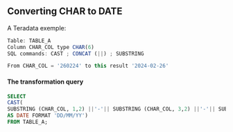 ## Converting CHAR to DATE
A Teradata exemple:
``` js
Table: TABLE_A
Column CHAR_COL type CHAR(6)
SQL commands: CAST ; CONCAT (||) ; SUBSTRING

From CHAR_COL = '260224' to this result '2024-02-26'
```
#### The transformation query 
``` sql
SELECT 
CAST(
SUBSTRING (CHAR_COL, 1,2) ||'-'|| SUBSTRING (CHAR_COL, 3,2) ||'-'|| SUBSTRING (CHAR_COL, 5,2) 
AS DATE FORMAT 'DD/MM/YY')
FROM TABLE_A;
```
